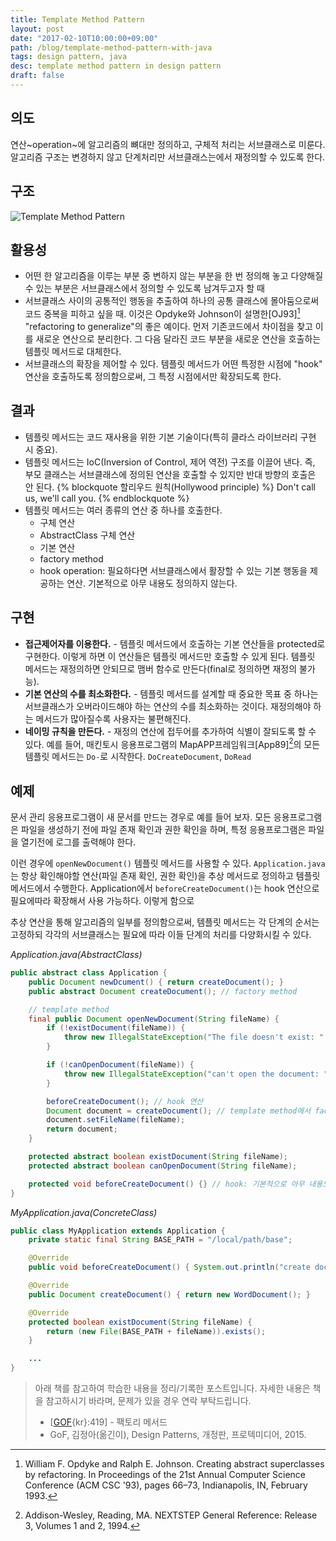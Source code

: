 ```yaml
---
title: Template Method Pattern
layout: post
date: "2017-02-10T10:00:00+09:00"
path: /blog/template-method-pattern-with-java
tags: design pattern, java
desc: template method pattern in design pattern
draft: false
---
```


## 의도
연산~operation~에 알고리즘의 뼈대만 정의하고, 구체적 처리는 서브클래스로 미룬다. 알고리즘 구조는 변경하지 않고 단계처리만 서브클래스는에서 재정의할 수 있도록 한다.

## 구조
![Template Method Pattern](http://www.cs.unc.edu/~stotts/GOF/hires/Pictures/tmethod.gif)

## 활용성
- 어떤 한 알고리즘을 이루는 부분 중 변하지 않는 부분을 한 번 정의해 놓고 다양해질 수 있는 부분은 서브클래스에서 정의할 수 있도록 남겨두고자 할 때
- 서브클래스 사이의 공통적인 행동을 추출하여 하나의 공통 클래스에 몰아둠으로써 코드 중복을 피하고 싶을 때. 이것은 Opdyke와 Johnson이 설명한[OJ93][^1] "refactoring to generalize"의 좋은 예이다. 먼저 기존코드에서 차이점을 찾고 이를 새로운 연산으로 분리한다. 그 다음 달라진 코드 부분을 새로운 연산을 호출하는 템플릿 메서드로 대체한다.
- 서브클래스의 확장을 제어할 수 있다. 템플릿 메서드가 어떤 특정한 시점에 "hook" 연산을 호출하도록 정의함으로써, 그 특정 시점에서만 확장되도록 한다.

<!--more-->

## 결과

- 템플릿 메서드는 코드 재사용을 위한 기본 기술이다(특히 클라스 라이브러리 구현 시 중요).
- 템플릿 메서드는 IoC(Inversion of Control, 제어 역전) 구조를 이끌어 낸다. 즉, 부모 클래스는 서브클래스에 정의된 연산을 호출할 수 있지만 반대 방향의 호출은 안 된다.
{% blockquote 할리우드 원칙(Hollywood principle) %}
Don't call us, we'll call you.
{% endblockquote %}
- 템플릿 메서드는 여러 종류의 연산 중 하나를 호출한다.
    - 구체 연산
    - AbstractClass 구체 연산
    - 기본 연산
    - factory method
    - hook operation: 필요하다면 서브클래스에서 활장할 수 있는 기본 행동을 제공하는 연산. 기본적으로 아무 내용도 정의하지 않는다.

## 구현

- **접근제어자를 이용한다.** - 템플릿 메서드에서 호출하는 기본 연산들을 protected로 구현한다. 이렇게 하면 이 연산들은 템플릿 메서드만 호출할 수 있게 된다. 템플릿 메서드는 재정의하면 안되므로 맴버 함수로 만든다(final로 정의하면 재정의 불가능).
- **기본 연산의 수를 최소화한다.** - 템플릿 메서드를 설계할 때 중요한 목표 중 하나는 서브클래스가 오버라이드해야 하는 연산의 수를 최소화하는 것이다. 재정의해야 하는 메서드가 많아질수록 사용자는 불편해진다.
- **네이밍 규칙을 만든다.** - 재정의 연산에 접두어를 추가하여 식별이 잘되도록 할 수 있다. 예를 들어, 매킨토시 응용프로그램의 MapAPP프레임워크[App89][^2]의 모든 템플릿 메서드는 `Do-`로 시작한다. `DoCreateDocument`, `DoRead`

## 예제

문서 관리 응용프로그램이 새 문서를 만드는 경우로 예를 들어 보자. 모든 응용프로그램은 파일을 생성하기 전에 파일 존재 확인과 권한 확인을 하며, 특정 응용프로그램은 파일을 열기전에 로그를 출력해야 한다.

이런 경우에 `openNewDocument()` 템플릿 메서드를 사용할 수 있다. `Application.java`는 항상 확인해야할 연산(파일 존재 확인, 권한 확인)을 추상 메서드로 정의하고 템플릿 메서드에서 수행한다. Application에서 `beforeCreateDocument()`는 hook 연산으로 필요에따라 확장해서 사용 가능하다. 이렇게 함으로

추상 연산을 통해 알고리즘의 일부를 정의함으로써, 템플릿 메서드는 각 단계의 순서는 고정하되 각각의 서브클래스는 필요에 따라 이들 단계의 처리를 다양화시킬 수 있다.

*Application.java(AbstractClass)*

```java
public abstract class Application {
	public Document newDcument() { return createDocument(); }
	public abstract Document createDocument(); // factory method

	// template method
	final public Document openNewDocument(String fileName) {
		if (!existDocument(fileName)) {
			throw new IllegalStateException("The file doesn't exist: " + fileName);
		}

		if (!canOpenDocument(fileName)) {
			throw new IllegalStateException("can't open the document: " + fileName);
		}

		beforeCreateDocument(); // hook 연산
		Document document = createDocument(); // template method에서 factory method가 호출된다.
		document.setFileName(fileName);
		return document;
	}

	protected abstract boolean existDocument(String fileName);
	protected abstract boolean canOpenDocument(String fileName);

	protected void beforeCreateDocument() {} // hook: 기본적으로 아무 내용도 정의하지 않는다.
}
```

*MyApplication.java(ConcreteClass)*

```java
public class MyApplication extends Application {
	private static final String BASE_PATH = "/local/path/base";

	@Override
	public void beforeCreateDocument() { System.out.println("create document"); }

	@Override
	public Document createDocument() { return new WordDocument(); }

	@Override
	protected boolean existDocument(String fileName) {
		return (new File(BASE_PATH + fileName)).exists();
	}

    ...
}
```

> 아래 책를 참고하여 학습한 내용을 정리/기록한 포스트입니다. 자세한 내용은 책을 참고하시기 바라며, 문제가 있을 경우 연락 부탁드립니다.
>
> - [[GOF](http://wiki.c2.com/?GangOfFour){kr}:419] - 팩토리 메서드
> - GoF, 김정아(옮긴이), Design Patterns, 개정판, 프로텍미디어, 2015.

[^1]: William F. Opdyke and Ralph E. Johnson. Creating abstract superclasses by refactoring. In Proceedings of the 21st Annual Computer Science Conference (ACM CSC '93), pages 66–73, Indianapolis, IN, February 1993.
[^2]: Addison-Wesley, Reading, MA. NEXTSTEP General Reference: Release 3, Volumes 1 and 2, 1994.
